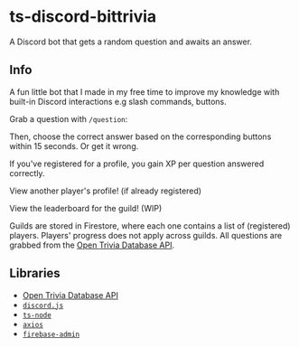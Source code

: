 # ts-discord-bittrivia
A Discord bot that gets a random question and awaits an answer.

## Info
A fun little bot that I made in my free time to improve my knowledge with built-in Discord interactions e.g slash commands, buttons.

Grab a question with `/question`:

Then, choose the correct answer based on the corresponding buttons within 15 seconds. Or get it wrong.

If you've registered for a profile, you gain XP per question answered correctly.

View another player's profile! (if already registered)

View the leaderboard for the guild! (WIP)

Guilds are stored in Firestore, where each one contains a list of (registered) players. Players' progress does not apply across guilds.
All questions are grabbed from the [Open Trivia Database API].

## Libraries
- [Open Trivia Database API]
- [`discord.js`]
- [`ts-node`]
- [`axios`]
- [`firebase-admin`]

[Open Trivia Database API]: https://opentdb.com/api_config.php
[`discord.js`]: https://www.npmjs.com/package/discord.js
[`ts-node`]: https://www.npmjs.com/package/ts-node
[`axios`]: https://www.npmjs.com/package/axios
[`firebase-admin`]: https://www.npmjs.com/package/firebase-admin
